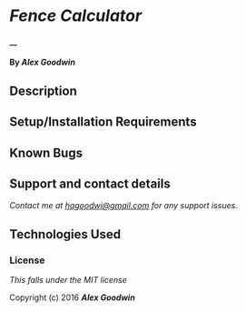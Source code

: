 # _Fence Calculator_

#### __

#### By _**Alex Goodwin**_

## Description


## Setup/Installation Requirements


## Known Bugs


## Support and contact details

_Contact me at hagoodwi@gmail.com for any support issues._

## Technologies Used


### License

*This falls under the MIT license*

Copyright (c) 2016 **_Alex Goodwin_**